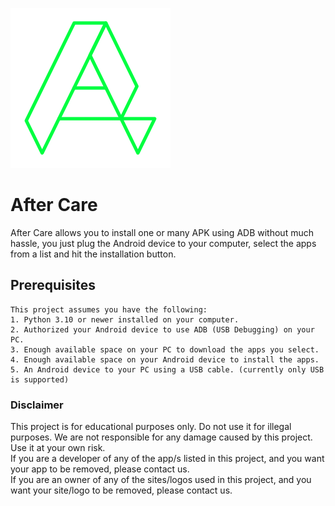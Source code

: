 ﻿![AfterCareLogo](./After%20Care/Assets/AfterCare.png "Logo")

# After Care
 After Care allows you to install one or many APK using ADB without much hassle, you just plug the Android device to your computer, select the apps from a list and hit the installation button.

## Prerequisites

    This project assumes you have the following:
    1. Python 3.10 or newer installed on your computer.
    2. Authorized your Android device to use ADB (USB Debugging) on your PC.
    3. Enough available space on your PC to download the apps you select.
    4. Enough available space on your Android device to install the apps.
    5. An Android device to your PC using a USB cable. (currently only USB is supported)


### Disclaimer

This project is for educational purposes only. Do not use it for illegal purposes. We are not responsible for any damage caused by this project. Use it at your own risk.<br>
If you are a developer of any of the app/s listed in this project, and you want your app to be removed, please contact us.
<br>
If you are an owner of any of the sites/logos used in this project, and you want your site/logo to be removed, please contact us.
